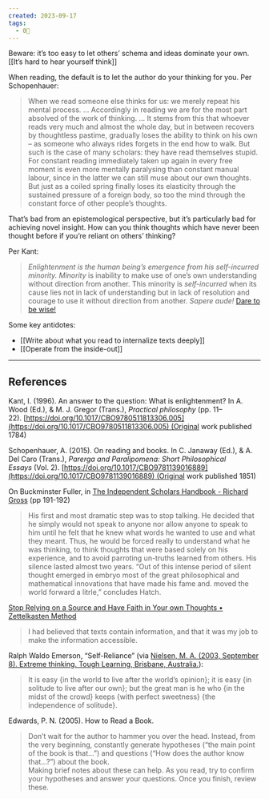 ```yaml
---
created: 2023-09-17
tags:
  - 0🌲
---
```

Beware: it’s too easy to let others’ schema and ideas dominate your own. [[It’s hard to hear yourself think]]

When reading, the default is to let the author do your thinking for you. Per Schopenhauer:

> When we read someone else thinks for us: we merely repeat his mental process. … Accordingly in reading we are for the most part absolved of the work of thinking. … It stems from this that whoever reads very much and almost the whole day, but in between recovers by thoughtless pastime, gradually loses the ability to think on his own – as someone who always rides forgets in the end how to walk. But such is the case of many scholars: they have read themselves stupid. For constant reading immediately taken up again in every free moment is even more mentally paralysing than constant manual labour, since in the latter we can still muse about our own thoughts. But just as a coiled spring finally loses its elasticity through the sustained pressure of a foreign body, so too the mind through the constant force of other people’s thoughts.

That’s bad from an epistemological perspective, but it’s particularly bad for achieving novel insight. How can you think thoughts which have never been thought before if you’re reliant on others’ thinking?

Per Kant:

> _Enlightenment is the human being’s emergence from his self-incurred minority._ _Minority_ is inability to make use of one’s own understanding without direction from another. This minority is _self-incurred_ when its cause lies not in lack of understanding but in lack of resolution and courage to use it without direction from another. _Sapere aude!_ [Dare to be wise!](https://notes.andymatuschak.org/z8SU3r8xyZyvwRhyDdJasJ2?stackedNotes=zojJRcfGstU2Ss6JRMzd15&stackedNotes=z8Ubad66AWp7ZLShUmRu3vu&stackedNotes=zLdprTyt7Ca2z2LUGLtFMSs&stackedNotes=zWzVw2VM4TPjpKXnHUfLaso)



Some key antidotes: 

- [[Write about what you read to internalize texts deeply]]
- [[Operate from the inside-out]]

---

## References

Kant, I. (1996). An answer to the question: What is enlightenment? In A. Wood (Ed.), & M. J. Gregor (Trans.), _Practical philosophy_ (pp. 11–22). [https://doi.org/10.1017/CBO9780511813306.005](https://doi.org/10.1017/CBO9780511813306.005) (Original work published 1784)

Schopenhauer, A. (2015). On reading and books. In C. Janaway (Ed.), & A. Del Caro (Trans.), _Parerga and Paralipomena: Short Philosophical Essays_ (Vol. 2). [https://doi.org/10.1017/CBO9781139016889](https://doi.org/10.1017/CBO9781139016889) (Original work published 1851)

On Buckminster Fuller, in [The Independent Scholars Handbook - Richard Gross](https://notes.andymatuschak.org/z6Y1zo4evjFNUim1nHtL6Sv) (pp 191-192)

> His first and most dramatic step was to stop talking. He decided that he simply would not speak to anyone nor allow anyone to speak to him until he felt that he knew what words he wanted to use and what they meant. Thus, he would be forced really to understand what he was thinking, to think thoughts that were based solely on his experience, and to avoid parroting un-truths learned from others. His silence lasted almost two years. “Out of this intense period of silent thought emerged in embryo most of the great philosophical and mathematical innovations that have made his fame and. moved the world forward a litrle,” concludes Hatch.

[Stop Relying on a Source and Have Faith in Your own Thoughts • Zettelkasten Method](https://zettelkasten.de/posts/dont-rely-on-source-have-faith-in-yourself/)

> I had believed that texts contain information, and that it was my job to make the information accessible.

Ralph Waldo Emerson, “Self-Reliance” (via [Nielsen, M. A. (2003, September 8). Extreme thinking. Tough Learning, Brisbane, Australia.](https://notes.andymatuschak.org/zKjQmPoyCJMSC1DkBAgejs1)):

> It is easy {in the world to live after the world’s opinion}; it is easy {in solitude to live after our own}; but the great man is he who {in the midst of the crowd} keeps {with perfect sweetness} {the independence of solitude}.

Edwards, P. N. (2005). How to Read a Book.

> Don’t wait for the author to hammer you over the head. Instead, from the very beginning, constantly generate hypotheses (“the main point of the book is that…”) and questions (“How does the author know that…?”) about the book.  
> Making brief notes about these can help. As you read, try to confirm your hypotheses and answer your questions. Once you finish, review these.